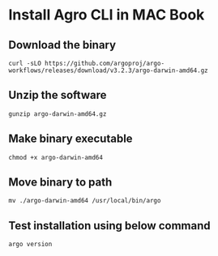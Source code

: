 # Install Agro CLI in MAC Book

## Download the binary
```
curl -sLO https://github.com/argoproj/argo-workflows/releases/download/v3.2.3/argo-darwin-amd64.gz
```

## Unzip the software
```
gunzip argo-darwin-amd64.gz
```

## Make binary executable
```
chmod +x argo-darwin-amd64
```

## Move binary to path
```
mv ./argo-darwin-amd64 /usr/local/bin/argo
```

## Test installation using below command
```
argo version
```
